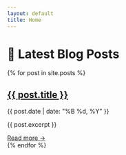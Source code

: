 ```yaml
---
layout: default
title: Home
---
```


<h1>📝 Latest Blog Posts</h1>

<div class="post-grid">
  {% for post in site.posts %}
    <div class="post-tile">
      <h2><a href="{{ post.url }}">{{ post.title }}</a></h2>
      <p class="post-date">{{ post.date | date: "%B %d, %Y" }}</p>
      <p>{{ post.excerpt }}</p>
      <a class="read-more" href="{{ post.url }}">Read more →</a>
    </div>
  {% endfor %}
</div>
